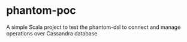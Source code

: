 # phantom-poc

A simple Scala project to test the phantom-dsl to connect and manage operations over Cassandra database

